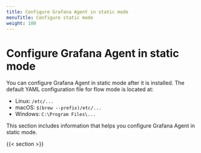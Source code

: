 ```yaml
---
title: Configure Grafana Agent in static mode
menuTitle: Configure static mode
weight: 100
---
```


# Configure Grafana Agent in static mode

You can configure Grafana Agent in static mode after it is installed. The default YAML configuration file for flow mode is located at:

* Linux: `/etc/...`
* macOS: `$(brew --prefix)/etc/...`
* Windows: `C:\Program Files\...`

This section includes information that helps you configure Grafana Agent in static mode.

{{< section >}}
